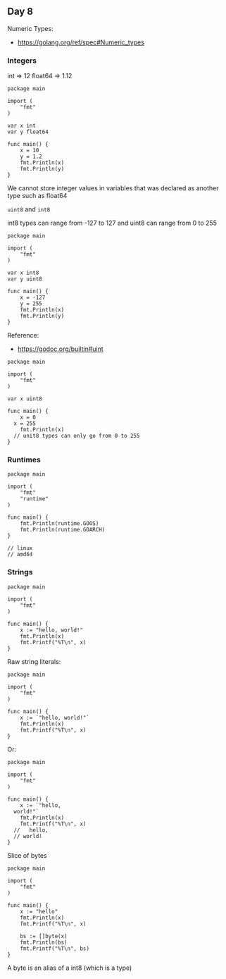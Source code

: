## Day 8

Numeric Types:
- https://golang.org/ref/spec#Numeric_types

### Integers

int => 12
float64 => 1.12

```
package main

import (
	"fmt"
)

var x int
var y float64

func main() {
	x = 10
	y = 1.2
	fmt.Println(x)
	fmt.Println(y)
}
```

We cannot store integer values in variables that was declared as another type such as float64

`uint8` and `int8`

int8 types can range from -127 to 127 and uint8 can range from 0 to 255

```
package main

import (
	"fmt"
)

var x int8
var y uint8

func main() {
	x = -127
	y = 255
	fmt.Println(x)
	fmt.Println(y)
}
```

Reference:
- https://godoc.org/builtin#uint

```
package main

import (
	"fmt"
)

var x uint8

func main() {
	x = 0
  x = 255
	fmt.Println(x)
  // unit8 types can only go from 0 to 255
}
```

### Runtimes

```
package main

import (
	"fmt"
	"runtime"
)

func main() {
	fmt.Println(runtime.GOOS)
	fmt.Println(runtime.GOARCH)
}

// linux
// amd64
```

### Strings

```
package main

import (
	"fmt"
)

func main() {
	x := "hello, world!"
	fmt.Println(x)
	fmt.Printf("%T\n", x)
}
```

Raw string literals:

```
package main

import (
	"fmt"
)

func main() {
	x := `"hello, world!"`
	fmt.Println(x)
	fmt.Printf("%T\n", x)
}
```

Or:

```
package main

import (
	"fmt"
)

func main() {
	x := `"hello, 
  world!"`
	fmt.Println(x)
	fmt.Printf("%T\n", x)
  //   hello,
  // world!
}
```

Slice of bytes 

```
package main

import (
	"fmt"
)

func main() {
	x := "hello"
	fmt.Println(x)
	fmt.Printf("%T\n", x)

	bs := []byte(x)
	fmt.Println(bs)
	fmt.Printf("%T\n", bs)
}
```

A byte is an alias of a int8 (which is a type)


